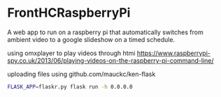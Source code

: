 # FrontHCRaspberryPi
A web app to run on a raspberry pi that automatically switches from ambient video to a google slideshow on a timed schedule.

using omxplayer to play videos through htmi
https://www.raspberrypi-spy.co.uk/2013/06/playing-videos-on-the-raspberry-pi-command-line/

uploading files using github.com/mauckc/ken-flask

```bash 
FLASK_APP=flaskr.py flask run -h 0.0.0.0
```
